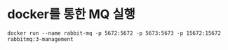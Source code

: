 #

# docker를 통한 MQ 실행
```agsl
docker run --name rabbit-mq -p 5672:5672 -p 5673:5673 -p 15672:15672 rabbitmq:3-management
```
